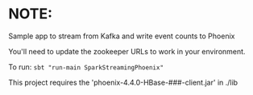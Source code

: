 # NOTE:

Sample app to stream from Kafka and write event counts to Phoenix

You'll need to update the zookeeper URLs to work in your environment.

To run:
`sbt "run-main SparkStreamingPhoenix"`

This project requires the 'phoenix-4.4.0-HBase-###-client.jar' in ./lib 
